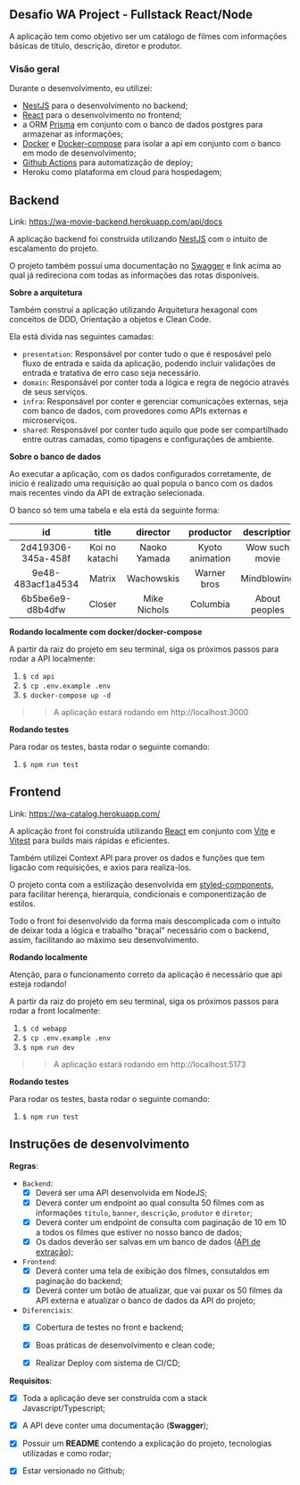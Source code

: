 ## Desafio WA Project - Fullstack React/Node

A aplicação tem como objetivo ser um catálogo de filmes com informações básicas de título, descrição, diretor e produtor.

### Visão geral
  Durante o desenvolvimento, eu utilizei:
  - [NestJS](https://docs.nestjs.com) para o desenvolvimento no backend;
  - [React](https://pt-br.reactjs.org) para o desenvolvimento no frontend;
  - a ORM [Prisma](https://www.prisma.io) em conjunto com o banco de dados postgres para armazenar as informações;
  - [Docker](https://docs.docker.com) e [Docker-compose](https://docs.docker.com/compose/) para isolar a api em conjunto com o banco em modo de desenvolvimento;
  - [Github Actions](https://github.com/features/actions) para automatização de deploy;
  - Heroku como plataforma em cloud para hospedagem;

## Backend

Link: https://wa-movie-backend.herokuapp.com/api/docs

A aplicação backend foi construída utilizando [NestJS](https://docs.nestjs.com) com o intuito de escalamento do projeto.

O projeto também possuí uma documentação no [Swagger](https://swagger.io) e link acima ao qual já redireciona com todas as informações das rotas disponíveis.

**Sobre a arquitetura**

Também construí a aplicação utilizando Arquitetura hexagonal com conceitos de DDD, Orientação a objetos e Clean Code.

Ela está divida nas seguintes camadas:
  - `presentation`: Responsável por conter tudo o que é resposável pelo fluxo de entrada e saída da aplicação, podendo incluir validações de entrada e tratativa de erro caso seja necessário.
  - `domain`: Responsável por conter toda a lógica e regra de negócio através de seus serviços.
  - `infra`: Responsável por conter e gerenciar comunicações externas, seja com banco de dados, com provedores como APIs externas e microserviços.
  - `shared`: Responsável por conter tudo aquilo que pode ser compartilhado entre outras camadas, como tipagens e configurações de ambiente.

**Sobre o banco de dados**

Ao executar a aplicação, com os dados configurados corretamente, de inicio é realizado uma requisição ao qual popula o banco com os dados mais recentes vindo da API de extração selecionada.

O banco só tem uma tabela e ela está da seguinte forma:

|       **id**       |    **title**   | **director** |  **productor**  | **description** |
|:------------------:|:--------------:|:------------:|:---------------:|:---------------:|
| 2d419306-345a-458f | Koi no katachi | Naoko Yamada | Kyoto animation |  Wow such movie |
|  9e48-483acf1a4534 |     Matrix     |  Wachowskis  |   Warner bros   |   Mindblowing   |
|  6b5be6e9-d8b4dfw  |     Closer     | Mike Nichols |     Columbia    |  About peoples  |

**Rodando localmente com docker/docker-compose**

A partir da raiz do projeto em seu terminal, siga os próximos passos para rodar a API localmente:
1. `$ cd api`
2. `$ cp .env.example .env`
3. `$ docker-compose up -d`
> > A aplicação estará rodando em http://localhost:3000

**Rodando testes**

Para rodar os testes, basta rodar o seguinte comando:

1. `$ npm run test`

## Frontend

Link: https://wa-catalog.herokuapp.com/

A aplicação front foi construída utilizando [React](https://pt-br.reactjs.org) em conjunto com [Vite](https://vitejs.dev) e [Vitest](https://vitest.dev) para builds mais rápidas e eficientes.

Também utilizei Context API para prover os dados e funções que tem ligacão com requisições, e axios para realiza-los.

O projeto conta com a estilização desenvolvida em [styled-components](https://styled-components.com), para facilitar herença, hierarquia, condicionais e componentização de estilos.

Todo o front foi desenvolvido da forma mais descomplicada com o intuíto de deixar toda a lógica e trabalho "braçal" necessário com o backend, assim, facilitando ao máximo seu desenvolvimento.

**Rodando localmente**

Atenção, para o funcionamento correto da aplicação é necessário que api esteja rodando!

A partir da raiz do projeto em seu terminal, siga os próximos passos para rodar a front localmente:
1. `$ cd webapp`
2. `$ cp .env.example .env`
3. `$ npm run dev`
> > A aplicação estará rodando em http://localhost:5173

**Rodando testes**

Para rodar os testes, basta rodar o seguinte comando:

1. `$ npm run test`


## Instruções de desenvolvimento
**Regras**:
  - `Backend`:
    - [x] Deverá ser uma API desenvolvida em NodeJS;
    - [x] Deverá conter um endpoint ao qual consulta 50 filmes com as informações `título`, `banner`, `descrição`, `produtor` e `diretor`;
    - [x] Deverá conter um endpoint de consulta com paginação de 10 em 10 a todos os filmes que estiver no nosso banco de dados;
    - [x] Os dados deverão ser salvas em um banco de dados ([API de extração](https://ghibliapi.herokuapp.com/#tag/Films));
  - `Frontend`:
    - [x] Deverá conter uma tela de exibição dos filmes, consutaldos em paginação do backend;
    - [x] Deverá conter um botão de atualizar, que vai puxar os 50 filmes da API externa e atualizar o banco de dados da API do projeto;
  - `Diferenciais`:
    - [x] Cobertura de testes no front e backend;
    - [x] Boas práticas de desenvolvimento e clean code;
    - [x] Realizar Deploy com sistema de CI/CD;


**Requisitos**:
  - [x] Toda a aplicação deve ser construída com a stack Javascript/Typescript;
  - [x] A API deve conter uma documentação (**Swagger**);
  - [x] Possuir um **README** contendo a explicação do projeto, tecnologias utilizadas e como rodar;
  - [x] Estar versionado no Github;

